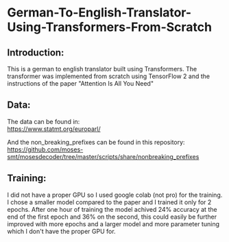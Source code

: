 # German-To-English-Translator-Using-Transformers-From-Scratch

## Introduction:
This is a german to english translator built using Transformers. The transformer was implemented from scratch using TensorFlow 2 and the instructions of the paper "Attention Is All You Need"

## Data:
The data can be found in:  
https://www.statmt.org/europarl/ 

And the non_breaking_prefixes can be found in this repository:  
https://github.com/moses-smt/mosesdecoder/tree/master/scripts/share/nonbreaking_prefixes

## Training:
I did not have a proper GPU so I used google colab (not pro) for the training. I chose a smaller model compared to the paper and I trained it only for 2 epochs.
After one hour of training the model achived 24% accuracy at the end of the first epoch and 36% on the second, this could easily be further improved with more epochs and a larger model and more parameter tuning which I don't have the proper GPU for.
